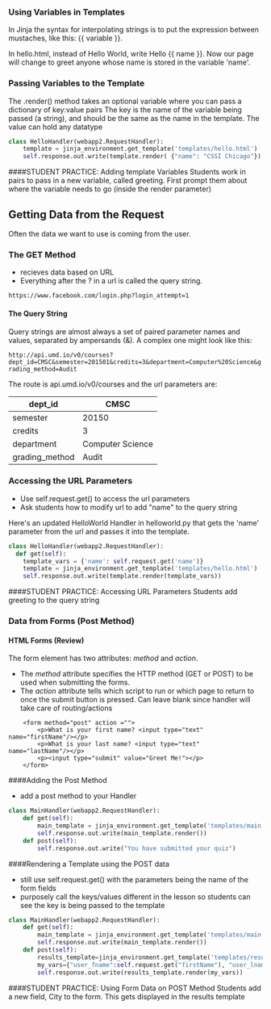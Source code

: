 
### Using Variables in Templates
In Jinja  the syntax for interpolating strings is to put the expression between mustaches, like this: {{ variable }}. 

In hello.html, instead of Hello World, write Hello {{ name }}. Now our page will change to greet anyone whose name is stored in the variable 'name'.

### Passing Variables to the Template
The .render() method takes an optional variable where you can pass a dictionary of key:value pairs
The key is the name of the variable being passed (a string), and should be the same as the name in the template.
The value can hold any datatype
```python
class HelloHandler(webapp2.RequestHandler):
    template = jinja_environment.get_template('templates/hello.html')
    self.response.out.write(template.render( {"name": "CSSI Chicago"}))
```

####STUDENT PRACTICE: Adding template Variables
Students work in pairs to pass in a new variable, called greeting. First prompt them about where the variable needs to go (inside the render parameter)


## Getting Data from the Request
Often the data we want to use is coming from the user.

### The GET Method
* recieves data based on URL
* Everything after the ? in a url is called the query string. 

`https://www.facebook.com/login.php?login_attempt=1`


#### The Query String
Query strings are almost always a set of paired parameter names and values, separated by ampersands (&). A complex one might look like this:

`http://api.umd.io/v0/courses?dept_id=CMSC&semester=201501&credits=3&department=Computer%20Science&grading_method=Audit`

The route is api.umd.io/v0/courses and the url parameters are:

| dept_id       | CMSC        | 
| ------------- |-------------|
| semester      | 20150       | 
| credits       | 3           | 
| department     | Computer Science   | 
|grading_method|Audit|



### Accessing the URL Parameters
* Use self.request.get() to access the url parameters
* Ask students how to modify url to add "name" to the query string

Here's an updated HelloWorld Handler in helloworld.py that gets the 'name' parameter from the url and passes it into the template.
```python
class HelloHandler(webapp2.RequestHandler):
  def get(self):
    template_vars = {'name': self.request.get('name')}
    template = jinja_environment.get_template('templates/hello.html')
    self.response.out.write(template.render(template_vars))
```

####STUDENT PRACTICE: Accessing URL Parameters
Students add greeting to the query string
 
### Data from Forms (Post Method)
#### HTML Forms (Review)

The form element has two attributes: _method_ and _action_.
* The _method_ attribute specifies the HTTP method (GET or POST) to be used when submitting the forms. 
* The _action_ attribute tells which script to run or which page to return to once the submit button is pressed. Can leave blank since handler will take care of routing/actions

```
	<form method="post" action ="">
		<p>What is your first name? <input type="text" name="firstName"/></p>
		<p>What is your last name? <input type="text" name="lastName"/></p>
		<p><input type="submit" value="Greet Me!"></p>
	</form>
```


####Adding the  Post Method
* add a post method to your Handler

```python
class MainHandler(webapp2.RequestHandler):
    def get(self):
    	main_template = jinja_environment.get_template('templates/main.html')
    	self.response.out.write(main_template.render())
    def post(self): 
    	self.response.out.write("You have submitted your quiz")
```

####Rendering a Template using the POST data
* still use self.request.get() with the parameters being the name of the form fields
* purposely call the keys/values different in the lesson so students can see the key is being passed to the template
```python
class MainHandler(webapp2.RequestHandler):
    def get(self):
    	main_template = jinja_environment.get_template('templates/main.html')
    	self.response.out.write(main_template.render())
    def post(self): 
    	results_template=jinja_environment.get_template('templates/results.html')
    	my_vars={"user_fname":self.request.get("firstName"), "user_lname":self.request.get("lastName")}
    	self.response.out.write(results_template.render(my_vars))
```
####STUDENT PRACTICE: Using Form Data on POST Method
Students add a new field, City to the form. This gets displayed in the results template
